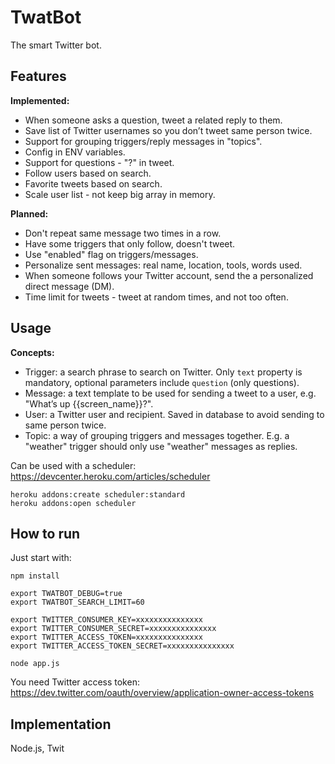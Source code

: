 # TwatBot

The smart Twitter bot.


## Features

**Implemented:**

* When someone asks a question, tweet a related reply to them.
* Save list of Twitter usernames so you don’t tweet same person twice.
* Support for grouping triggers/reply messages in "topics".
* Config in ENV variables.
* Support for questions - "?" in tweet.
* Follow users based on search.
* Favorite tweets based on search.
* Scale user list - not keep big array in memory.

**Planned:**

* Don't repeat same message two times in a row.
* Have some triggers that only follow, doesn't tweet.
* Use "enabled" flag on triggers/messages.
* Personalize sent messages: real name, location, tools, words used.
* When someone follows your Twitter account, send the a personalized direct message (DM).
* Time limit for tweets - tweet at random times, and not too often.


## Usage

**Concepts:**

* Trigger: a search phrase to search on Twitter. Only `text` property is mandatory, optional parameters include `question` (only questions).
* Message: a text template to be used for sending a tweet to a user, e.g. "What’s up {{screen_name}}?".
* User: a Twitter user and recipient. Saved in database to avoid sending to same person twice.
* Topic: a way of grouping triggers and messages together. E.g. a "weather" trigger should only use "weather" messages as replies.

Can be used with a scheduler: https://devcenter.heroku.com/articles/scheduler

	heroku addons:create scheduler:standard
	heroku addons:open scheduler


## How to run

Just start with:

	npm install

	export TWATBOT_DEBUG=true
	export TWATBOT_SEARCH_LIMIT=60

	export TWITTER_CONSUMER_KEY=xxxxxxxxxxxxxxx
	export TWITTER_CONSUMER_SECRET=xxxxxxxxxxxxxxx
	export TWITTER_ACCESS_TOKEN=xxxxxxxxxxxxxxx
	export TWITTER_ACCESS_TOKEN_SECRET=xxxxxxxxxxxxxxx

	node app.js

You need Twitter access token: https://dev.twitter.com/oauth/overview/application-owner-access-tokens

## Implementation

Node.js, Twit